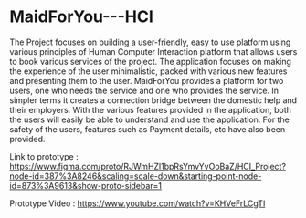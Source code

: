 # MaidForYou---HCI

The Project focuses on building a user-friendly, easy to use platform using various principles
of Human Computer Interaction platform that allows users to book various services of the
project. The application focuses on making the experience of the user minimalistic, packed
with various new features and presenting them to the user. MaidForYou provides a platform
for two users, one who needs the service and one who provides the service. In simpler terms
it creates a connection bridge between the domestic help and their employers. With the
various features provided in the application, both the users will easily be able to understand
and use the application. For the safety of the users, features such as Payment details, etc have
also been provided.

Link to prototype : https://www.figma.com/proto/RJWmHZl1bpRsYmvYvOoBaZ/HCI_Project?node-id=387%3A8246&scaling=scale-down&starting-point-node-id=873%3A9613&show-proto-sidebar=1

Prototype Video : https://www.youtube.com/watch?v=KHVeFrLCgTI

